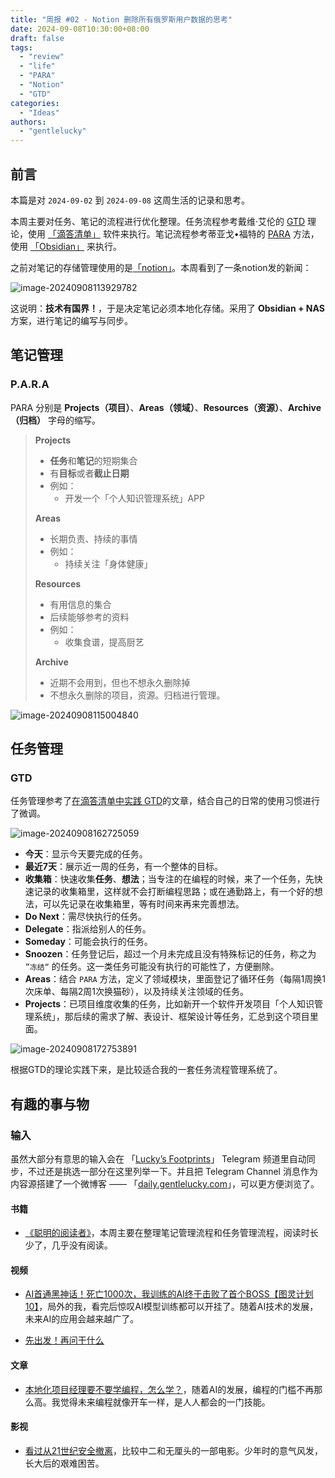 ```yaml
---
title: "周报 #02 - Notion 删除所有俄罗斯用户数据的思考"
date: 2024-09-08T10:30:00+08:00
draft: false
tags: 
  - "review"
  - "life"
  - "PARA"
  - "Notion"
  - "GTD"
categories: 
  - "Ideas"
authors:
  - "gentlelucky"
---
```


## 前言

本篇是对 `2024-09-02` 到 `2024-09-08` 这周生活的记录和思考。

本周主要对任务、笔记的流程进行优化整理。任务流程参考戴维·艾伦的 [GTD](https://zh.wikipedia.org/wiki/%E5%B0%BD%E7%AE%A1%E5%8E%BB%E5%81%9A) 理论，使用 [「滴答清单」](https://dida365.com/) 软件来执行。笔记流程参考蒂亚戈•福特的 [PARA](https://www.buildingasecondbrain.com/) 方法，使用 [「Obsidian」](https://obsidian.md/) 来执行。

之前对笔记的存储管理使用的是[「notion」](https://www.notion.so/)。本周看到了一条notion发的新闻：

![image-20240908113929782](https://image.gentlelucky.com/83030d0b61521-20240908162228857.png)

这说明：**技术有国界！**，于是决定笔记必须本地化存储。采用了 **Obsidian + NAS** 方案，进行笔记的编写与同步。

## 笔记管理

### P.A.R.A

PARA 分别是 **Projects（项目）**、**Areas（领域）**、**Resources（资源）**、**Archive（归档）** 字母的缩写。

> **Projects**
>
> - **任务**和**笔记**的短期集合
> - 有**目标**或者**截止日期**
> - 例如：
>   - 开发一个「个人知识管理系统」APP
>
> **Areas**
>
> - 长期负责、持续的事情
> - 例如：
>   - 持续关注「身体健康」
>
> **Resources**
>
> - 有用信息的集合
> - 后续能够参考的资料
> - 例如：
>   - 收集食谱，提高厨艺
>
> **Archive**
>
> - 近期不会用到，但也不想永久删除掉
> - 不想永久删除的项目，资源。归档进行管理。

![image-20240908115004840](https://image.gentlelucky.com/d39b639020f51-20240908162235057.png)

## 任务管理

### GTD

任务管理参考了[在滴答清单中实践 GTD](https://help.dida365.com/tasks/a/6427792882765135872/%E5%9C%A8%E6%BB%B4%E7%AD%94%E6%B8%85%E5%8D%95%E4%B8%AD%E5%AE%9E%E8%B7%B5%20GTD)的文章，结合自己的日常的使用习惯进行了微调。

![image-20240908162725059](https://image.gentlelucky.com/image-20240908162725059.png)

- **今天**：显示今天要完成的任务。
- **最近7天**：展示近一周的任务，有一个整体的目标。
- **收集箱**：快速收集**任务**、**想法**；当专注的在编程的时候，来了一个任务，先快速记录的收集箱里，这样就不会打断编程思路；或在通勤路上，有一个好的想法，可以先记录在收集箱里，等有时间来再来完善想法。
- **Do Next**：需尽快执行的任务。
- **Delegate**：指派给别人的任务。
- **Someday**：可能会执行的任务。
- **Snoozen**：任务登记后，超过一个月未完成且没有特殊标记的任务，称之为 `”冻结“` 的任务。这一类任务可能没有执行的可能性了，方便删除。
- **Areas**：结合 `PARA` 方法，定义了领域模块，里面登记了循环任务（每隔1周换1次床单、每隔2周1次换猫砂），以及持续关注领域的任务。
- **Projects**：已项目维度收集的任务，比如新开一个软件开发项目「个人知识管理系统」，那后续的需求了解、表设计、框架设计等任务，汇总到这个项目里面。

![image-20240908172753891](https://image.gentlelucky.com/image-20240908172753891.png)

根据GTD的理论实践下来，是比较适合我的一套任务流程管理系统了。

## 有趣的事与物

### 输入

虽然大部分有意思的输入会在 「[Lucky’s Footprints](https://t.me/wxluckya)」 Telegram 频道里自动同步，不过还是挑选一部分在这里列举一下。并且把 Telegram Channel 消息作为内容源搭建了一个微博客 —— 「[daily.gentlelucky.com](https://daily.gentlelucky.com/)」，可以更方便浏览了。

#### 书籍

- [《聪明的阅读者》](https://book.douban.com/subject/36359767/)，本周主要在整理笔记管理流程和任务管理流程，阅读时长少了，几乎没有阅读。

#### 视频

- [AI首通黑神话！死亡1000次，我训练的AI终于击败了首个BOSS【图灵计划10】](https://www.bilibili.com/video/av1656691528)，局外的我，看完后惊叹AI模型训练都可以开挂了。随着AI技术的发展，未来AI的应用会越来越广了。

- [先出发！再问干什么](https://www.bilibili.com/video/av113077513093867)

#### 文章

- [本地化项目经理要不要学编程，怎么学？](https://sspai.com/post/91947)，随着AI的发展，编程的门槛不再那么高。我觉得未来编程就像开车一样，是人人都会的一门技能。

#### 影视

- [看过从21世纪安全撤离](http://movie.douban.com/subject/26816104/)，比较中二和无厘头的一部电影。少年时的意气风发，长大后的艰难困苦。
